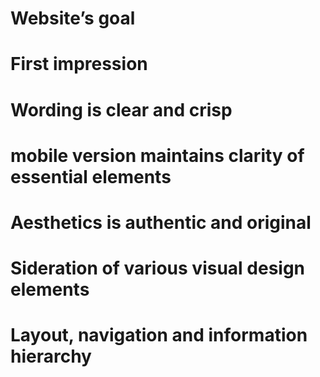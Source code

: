 # Website’s goal
# First impression
# Wording is clear and crisp
# mobile version maintains clarity of essential elements
# Aesthetics is authentic and original
# Sideration of various visual design elements
# Layout, navigation and information hierarchy
